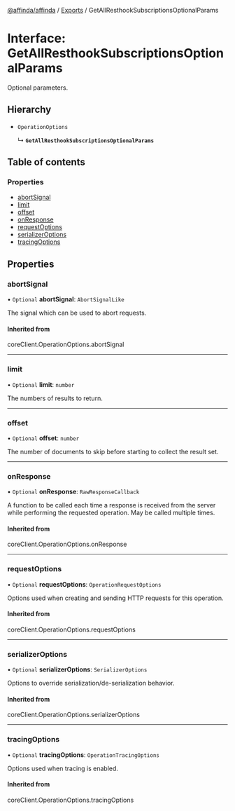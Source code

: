 [@affinda/affinda](../README.md) / [Exports](../modules.md) / GetAllResthookSubscriptionsOptionalParams

# Interface: GetAllResthookSubscriptionsOptionalParams

Optional parameters.

## Hierarchy

- `OperationOptions`

  ↳ **`GetAllResthookSubscriptionsOptionalParams`**

## Table of contents

### Properties

- [abortSignal](GetAllResthookSubscriptionsOptionalParams.md#abortsignal)
- [limit](GetAllResthookSubscriptionsOptionalParams.md#limit)
- [offset](GetAllResthookSubscriptionsOptionalParams.md#offset)
- [onResponse](GetAllResthookSubscriptionsOptionalParams.md#onresponse)
- [requestOptions](GetAllResthookSubscriptionsOptionalParams.md#requestoptions)
- [serializerOptions](GetAllResthookSubscriptionsOptionalParams.md#serializeroptions)
- [tracingOptions](GetAllResthookSubscriptionsOptionalParams.md#tracingoptions)

## Properties

### abortSignal

• `Optional` **abortSignal**: `AbortSignalLike`

The signal which can be used to abort requests.

#### Inherited from

coreClient.OperationOptions.abortSignal

___

### limit

• `Optional` **limit**: `number`

The numbers of results to return.

___

### offset

• `Optional` **offset**: `number`

The number of documents to skip before starting to collect the result set.

___

### onResponse

• `Optional` **onResponse**: `RawResponseCallback`

A function to be called each time a response is received from the server
while performing the requested operation.
May be called multiple times.

#### Inherited from

coreClient.OperationOptions.onResponse

___

### requestOptions

• `Optional` **requestOptions**: `OperationRequestOptions`

Options used when creating and sending HTTP requests for this operation.

#### Inherited from

coreClient.OperationOptions.requestOptions

___

### serializerOptions

• `Optional` **serializerOptions**: `SerializerOptions`

Options to override serialization/de-serialization behavior.

#### Inherited from

coreClient.OperationOptions.serializerOptions

___

### tracingOptions

• `Optional` **tracingOptions**: `OperationTracingOptions`

Options used when tracing is enabled.

#### Inherited from

coreClient.OperationOptions.tracingOptions
